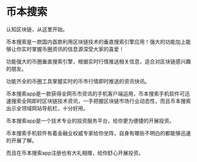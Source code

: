 # 币本搜索

认知区块链，从这里开始。

币本搜索是一款国内首款利用区块链技术的垂直搜索引擎应用！强大的功能加上能够让你实时掌握币圈资讯的信息源深受大家的喜爱！

功能强大的币圈垂直搜索引擎，根据实时行情推送相关信息，适合对区块链感兴趣的朋友。

功能齐全的币圈工具掌握实时的币市行情即时推送的资讯快讯。

币本搜索app是一款获得全网币市资讯的手机客户端运用，币本搜索手机软件可迅速搜索全网即时区块链技术资讯，一手把握区块链市场行业动态性，而且币本搜索出示全领域网站导航栏，十分好用。

币本搜索app是一个技术专业的投资服务平台，给你更为便捷的开展投资。

币本搜索手机软件有着金融业权威专家给你坐阵，自身有哪些不明白的都能够迅速的开展了解。

而且在币本搜索app注册也有大礼相赠，给你舒心开展投资。


